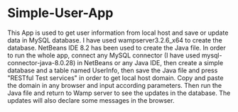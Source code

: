 # Simple-User-App
This App is used to get user information from local host and save or update data in MySQL database.
I have used wampserver3.2.6_x64 to create the database.
NetBeans IDE 8.2 has been used to create the Java file.
In order to run the whole app, connect any MySQL connector (I have used mysql-connector-java-8.0.28) in NetBeans or any Java IDE, then create a simple database and a table named UserInfo, then save the Java file and press "RESTful Test services" in order to get local host domain. Copy and paste the domain in any browser and input according parameters. Then run the Java file and return to Wamp server to see the updates in the database. The updates will also declare some messages in the browser.
